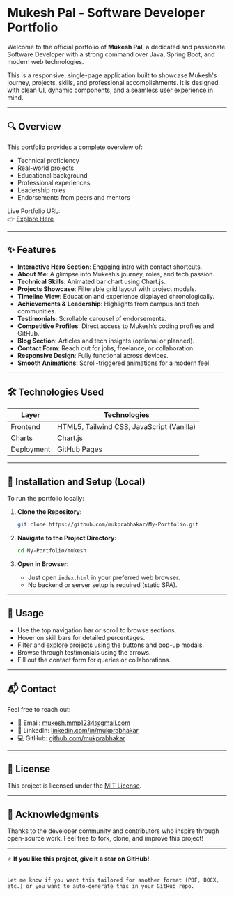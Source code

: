 # Mukesh Pal - Software Developer Portfolio

Welcome to the official portfolio of **Mukesh Pal**, a dedicated and passionate Software Developer with a strong command over Java, Spring Boot, and modern web technologies.

This is a responsive, single-page application built to showcase Mukesh's journey, projects, skills, and professional accomplishments. It is designed with clean UI, dynamic components, and a seamless user experience in mind.

---

## 🔍 Overview

This portfolio provides a complete overview of:
- Technical proficiency
- Real-world projects
- Educational background
- Professional experiences
- Leadership roles
- Endorsements from peers and mentors

Live Portfolio URL:  
👉 [Explore Here](https://mukprabhakar.github.io/My-Portfolio/mukesh)

---

## ✨ Features

- **Interactive Hero Section**: Engaging intro with contact shortcuts.
- **About Me**: A glimpse into Mukesh’s journey, roles, and tech passion.
- **Technical Skills**: Animated bar chart using Chart.js.
- **Projects Showcase**: Filterable grid layout with project modals.
- **Timeline View**: Education and experience displayed chronologically.
- **Achievements & Leadership**: Highlights from campus and tech communities.
- **Testimonials**: Scrollable carousel of endorsements.
- **Competitive Profiles**: Direct access to Mukesh’s coding profiles and GitHub.
- **Blog Section**: Articles and tech insights (optional or planned).
- **Contact Form**: Reach out for jobs, freelance, or collaboration.
- **Responsive Design**: Fully functional across devices.
- **Smooth Animations**: Scroll-triggered animations for a modern feel.

---

## 🛠️ Technologies Used

| Layer        | Technologies                           |
|--------------|----------------------------------------|
| Frontend     | HTML5, Tailwind CSS, JavaScript (Vanilla) |
| Charts       | Chart.js                               |
| Deployment   | GitHub Pages                           |

---

## 🚀 Installation and Setup (Local)

To run the portfolio locally:

1. **Clone the Repository:**
   ```bash
   git clone https://github.com/mukprabhakar/My-Portfolio.git


2. **Navigate to the Project Directory:**

   ```bash
   cd My-Portfolio/mukesh
   ```

3. **Open in Browser:**

   * Just open `index.html` in your preferred web browser.
   * No backend or server setup is required (static SPA).

---

## 🎯 Usage

* Use the top navigation bar or scroll to browse sections.
* Hover on skill bars for detailed percentages.
* Filter and explore projects using the buttons and pop-up modals.
* Browse through testimonials using the arrows.
* Fill out the contact form for queries or collaborations.

---

## 📬 Contact

Feel free to reach out:

* 📧 Email: [mukesh.mmp1234@gmail.com](mailto:mukesh.mmp1234@gmail.com)
* 🔗 LinkedIn: [linkedin.com/in/mukprabhakar](https://www.linkedin.com/in/mukprabhakar/)
* 💻 GitHub: [github.com/mukprabhakar](https://github.com/mukprabhakar)

---

## 📄 License

This project is licensed under the [MIT License](LICENSE).

---

## 🙌 Acknowledgments

Thanks to the developer community and contributors who inspire through open-source work. Feel free to fork, clone, and improve this project!

---

⭐️ **If you like this project, give it a star on GitHub!**

```

Let me know if you want this tailored for another format (PDF, DOCX, etc.) or you want to auto-generate this in your GitHub repo.
```
